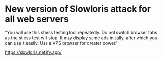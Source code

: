 # New version of Slowloris attack for all web servers
"You will use this stress testing tool repeatedly. Do not switch browser tabs as the stress test will stop. It may display some ads initially, after which you can use it easily. Use a VPS browser for greater power."

 https://slowloris.netlify.app/
